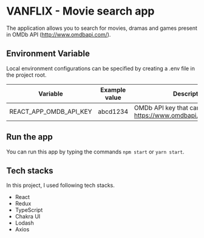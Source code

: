 # VANFLIX - Movie search app
The application allows you to search for movies, dramas and games present in OMDb API (http://www.omdbapi.com/).

## Environment Variable
Local environment configurations can be specified by creating a .env file in the project root.

|Variable|Example value|Description|
|---|---|---|
|REACT_APP_OMDB_API_KEY|abcd1234|OMDb API key that can be obtained at https://www.omdbapi.com/apikey.aspx|

## Run the app
You can run this app by typing the commands `npm start` or `yarn start`.

## Tech stacks
In this project, I used following tech stacks.
- React
- Redux
- TypeScript
- Chakra UI
- Lodash
- Axios